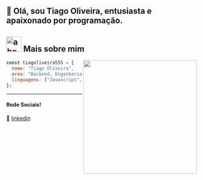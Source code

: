 ## 👋 Olá, sou Tiago Oliveira, entusiasta e apaixonado por programação.

## <img width="40" alt="about" src="https://raw.github.com/elizarov/elizarov/master/about.png"> Mais sobre mim

<img align="right" width="300" src="https://i2.wp.com/allhtaccess.info/wp-content/uploads/2018/03/programming.gif?fit=1281%2C716&ssl=1" />

```JavaScript
const tiagoliveira555 = {
  nome: "Tiago Oliveira",
  area: "Backend, Engenharia de Dados",
  linguagens: ["Javascript", "Python"],
};
```
---

[linkedin]: https://www.linkedin.com/in/tiago-oliveira-921a37219

#### Rede Sociais!

👔 [linkedin][linkedin]
